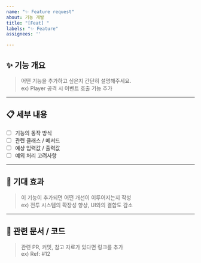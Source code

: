 ```yaml
---
name: "✨ Feature request"
about: 기능 개발
title: "[Feat] "
labels: "✨ Feature"
assignees: ''

---
```


## ✨ 기능 개요
> 어떤 기능을 추가하고 싶은지 간단히 설명해주세요.  
> ex) Player 공격 시 이벤트 호출 기능 추가

---

## 📋 세부 내용
- [ ] 기능의 동작 방식
- [ ] 관련 클래스 / 메서드
- [ ] 예상 입력값 / 출력값
- [ ] 예외 처리 고려사항

---

## 🎯 기대 효과
> 이 기능이 추가되면 어떤 개선이 이루어지는지 작성  
> ex) 전투 시스템의 확장성 향상, UI와의 결합도 감소

---

## 🔗 관련 문서 / 코드
> 관련 PR, 커밋, 참고 자료가 있다면 링크를 추가  
> ex) Ref: #12
